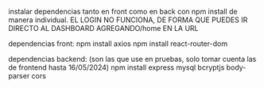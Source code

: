 instalar dependencias tanto en front como en back con npm install de manera individual.
EL LOGIN NO FUNCIONA, DE FORMA QUE PUEDES IR DIRECTO AL DASHBOARD AGREGANDO/home EN LA URL


dependencias front:
npm install axios
npm install react-router-dom

dependencias backend:
(son las que use en pruebas, solo tomar cuenta las de frontend hasta 16/05/2024)
npm install express mysql bcryptjs body-parser cors